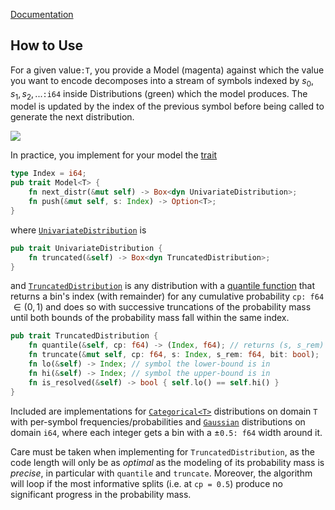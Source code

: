 [Documentation](https://nbos.ca/doc/cont_arith_code/)

## How to Use

For a given value`:T`, you provide a Model (magenta) against which the
value you want to encode decomposes into a stream of symbols indexed by
$s_0,s_1,s_2,...$`:i64` inside Distributions (green) which the model
produces. The model is updated by the index of the previous symbol
before being called to generate the next distribution.

![](https://nbos.ca/images/interface.png)

In practice, you implement for your model the
[trait](https://nbos.ca/doc/cont_arith_code/trait.Model.html)

```Rust
type Index = i64;
pub trait Model<T> {
    fn next_distr(&mut self) -> Box<dyn UnivariateDistribution>;
    fn push(&mut self, s: Index) -> Option<T>;
}
```

where
[`UnivariateDistribution`](https://nbos.ca/doc/cont_arith_code/trait.UnivariateDistribution.html)
is

```Rust
pub trait UnivariateDistribution {
    fn truncated(&self) -> Box<dyn TruncatedDistribution>;
}
```

and
[`TruncatedDistribution`](https://nbos.ca/doc/cont_arith_code/trait.TruncatedDistribution.html)
is any distribution with a [quantile
function](https://en.wikipedia.org/wiki/Quantile_function) that returns
a bin's index (with remainder) for any cumulative probability `cp: f64`
$\in (0,1)$ and does so with successive truncations of the probability
mass until both bounds of the probability mass fall within the same
index.

```Rust
pub trait TruncatedDistribution {
    fn quantile(&self, cp: f64) -> (Index, f64); // returns (s, s_rem)
    fn truncate(&mut self, cp: f64, s: Index, s_rem: f64, bit: bool);
    fn lo(&self) -> Index; // symbol the lower-bound is in
    fn hi(&self) -> Index; // symbol the upper-bound is in
    fn is_resolved(&self) -> bool { self.lo() == self.hi() }
}
```

Included are implementations for
[`Categorical<T>`](https://nbos.ca/doc/cont_arith_code/distribution/categorical/index.html)
distributions on domain `T` with per-symbol frequencies/probabilities
and
[`Gaussian`](https://nbos.ca/doc/cont_arith_code/distribution/gaussian/index.html)
distributions on domain `i64`, where each integer gets a bin with a
$\pm$`0.5: f64` width around it.

Care must be taken when implementing for `TruncatedDistribution`, as the
code length will only be as *optimal* as the modeling of its probability
mass is *precise*, in particular with `quantile` and
`truncate`. Moreover, the algorithm will loop if the most informative
splits (i.e. at `cp = 0.5`) produce no significant progress in the
probability mass.
